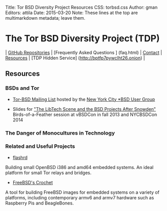 Title: Tor BSD Diversity Project Resources
CSS: torbsd.css
Author: gman
Editors: attila
Date: 2015-03-20
Note: These lines at the top are multimarkdown metadata; leave them.

# The Tor BSD Diversity Project (TDP) #

| [GitHub Repositories](https://github.com/torbsd) | [Frequently Asked Questions
] (faq.html) |  [Contact](contact.html) | [Resources](resources.html) | [TDP Hidden Service] (http://bptfp7pywclht26.onion) |

## Resources ##

### BSDs and Tor ###

* [Tor-BSD Mailing List](http://lists.nycbug.org/mailman/listinfo/tor-bsd) hosted by the [New York City *BSD User Group](http://www.nycbug.org)

* Slides for ["The LibTech Scene and the BSD Projects After Snowden"](http://twvlhadsu5oznuux.onion)    
Birds-of-a-Feather session at vBSDCon in fall 2013 and NYCBSDCon 2014

### The Danger of Monocultures in Technology ###

### Related and Useful Projects ###

* [flashrd](http://www.nmedia.net/flashrd)

Building small OpenBSD i386 and amd64 embedded systems. An ideal platform for small Tor relays and bridges.

* [FreeBSD's Crochet](https://github.com/freebsd/crochet)

A tool for building FreeBSD images for embedded systems on a variety of platforms, including contemporary armv6 and armv7 hardware such as Raspberry Pis and BeagleBones. 

